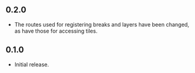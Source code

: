 ## 0.2.0

- The routes used for registering breaks and layers have been changed, as have those for accessing tiles.

## 0.1.0

- Initial release.

